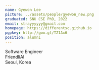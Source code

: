 ```yaml
---
name: Gyewon Lee
picture: ../assets/people/gyewon_new.png
graduated: SNU CSE PhD, 2022
email: strayyyyyy@gmail.com
homepage: https://differentsc.github.io
pgpkey: http://goo.gl/TZ1Ax6
position: alumni
---
```

Software Engineer<br>
FriendliAI<br>
Seoul, Korea<br>
